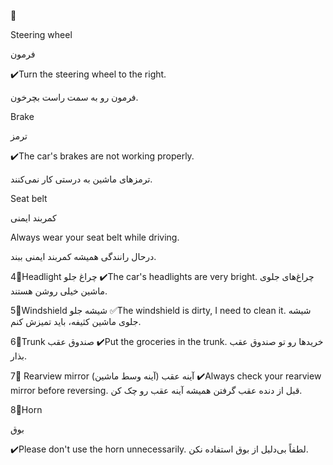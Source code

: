 🚗 

Steering wheel

فرمون

✔️Turn the steering wheel to the right.

فرمون رو به سمت راست بچرخون.

Brake

ترمز

✔️The car's brakes are not working properly.

ترمزهای ماشین به درستی کار نمی‌کنند.

Seat belt

کمربند ایمنی

Always wear your seat belt while driving.

درحال رانندگی همیشه کمربند ایمنی ببند.

4⃣Headlight
چراغ جلو
✔️The car's headlights are very bright.
چراغ‌های جلوی ماشین خیلی روشن هستند.

5⃣Windshield
شیشه جلو
✅The windshield is dirty, I need to clean it.
شیشه جلوی ماشین کثیفه، باید تمیزش کنم.

6⃣Trunk
صندوق عقب
✔️Put the groceries in the trunk.
خریدها رو تو صندوق عقب بذار.


7⃣ Rearview mirror
آینه عقب (آینه وسط ماشین)
✔️Always check your rearview mirror before reversing.
قبل از دنده عقب گرفتن همیشه آینه عقب رو چک کن.

8⃣Horn

بوق

✔️Please don't use the horn unnecessarily.
لطفاً بی‌دلیل از بوق استفاده نکن.

